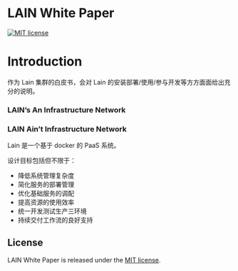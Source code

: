# LAIN White Paper
[![MIT license](https://img.shields.io/github/license/mashape/apistatus.svg)](https://opensource.org/licenses/MIT)

# Introduction

作为 Lain 集群的白皮书，会对 Lain 的安装部署/使用/参与开发等方方面面给出充分的说明。

### LAIN’s An Infrastructure Network
### LAIN Ain’t Infrastructure Network

Lain 是一个基于 docker 的 PaaS 系统。

设计目标包括但不限于：

- 降低系统管理复杂度
- 简化服务的部署管理
- 优化基础服务的调配
- 提高资源的使用效率
- 统一开发测试生产三环境
- 持续交付工作流的良好支持

## License
LAIN White Paper is released under the [MIT license](https://github.com/laincloud/white-paper/blob/master/LICENSE).
